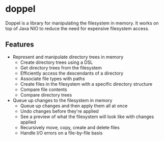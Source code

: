 # doppel
Doppel is a library for manipulating the filesystem in memory. It works on top of Java NIO to reduce the need for
expensive filesystem access.

## Features
* Represent and manipulate directory trees in memory
  * Create directory trees using a DSL
  * Get directory trees from the filesystem
  * Efficiently access the descendants of a directory
  * Associate file types with paths
  * Create files in the filesystem with a specific directory structure
  * Compare file contents
  * Compare directory trees
* Queue up changes to the filesystem in memory
  * Queue up changes and then apply them all at once
  * Undo changes before they're applied
  * See a preview of what the filesystem will look like with changes applied
  * Recursively move, copy, create and delete files
  * Handle I/O errors on a file-by-file basis
